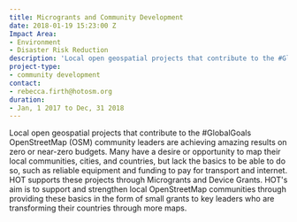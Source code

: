 ```yaml
---
title: Microgrants and Community Development
date: 2018-01-19 15:23:00 Z
Impact Area:
- Environment
- Disaster Risk Reduction
description: 'Local open geospatial projects that contribute to the #GlobalGoals'
project-type:
- community development
contact:
- rebecca.firth@hotosm.org
duration:
- Jan, 1 2017 to Dec, 31 2018
---
```


Local open geospatial projects that contribute to the #GlobalGoals
OpenStreetMap (OSM) community leaders are achieving amazing results on zero or near-zero budgets. Many have a desire or opportunity to map their local communities, cities, and countries, but lack the basics to be able to do so, such as reliable equipment and funding to pay for transport and internet. HOT supports these projects through Microgrants and Device Grants. HOT's aim is to support and strengthen local OpenStreetMap communities through providing these basics in the form of small grants to key leaders who are transforming their countries through more maps.
